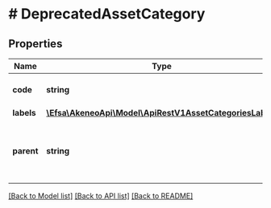 # # DeprecatedAssetCategory

## Properties

Name | Type | Description | Notes
------------ | ------------- | ------------- | -------------
**code** | **string** | PAM asset category code |
**labels** | [**\Efsa\AkeneoApi\Model\ApiRestV1AssetCategoriesLabels**](ApiRestV1AssetCategoriesLabels.md) |  | [optional]
**parent** | **string** | PAM ssset category code of the parent&#39;s asset category | [optional] [default to 'null']

[[Back to Model list]](../../README.md#models) [[Back to API list]](../../README.md#endpoints) [[Back to README]](../../README.md)
